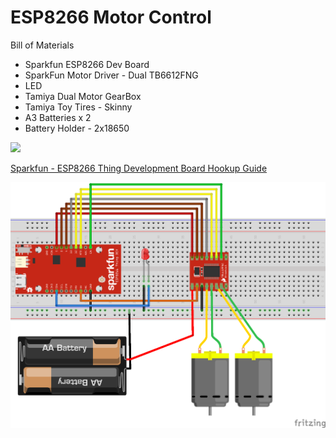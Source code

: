 # ESP8266 Motor Control

Bill of Materials
- Sparkfun ESP8266 Dev Board
- SparkFun Motor Driver - Dual TB6612FNG
- LED
- Tamiya Dual Motor GearBox
- Tamiya Toy Tires - Skinny
- A3 Batteries x 2
- Battery Holder - 2x18650

![](https://cdn.sparkfun.com/assets/learn_tutorials/4/4/5/esp8266-top.jpg)

[Sparkfun - ESP8266 Thing Development Board Hookup Guide](https://learn.sparkfun.com/tutorials/esp8266-thing-development-board-hookup-guide/all)


![](https://raw.githubusercontent.com/ryosuzuki/arduino-examples/master/esp8266-motor-control/esp8266-motor-control.png)
